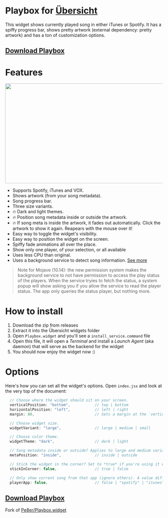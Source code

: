# Playbox for [Übersicht](http://tracesof.net/uebersicht/)

This widget shows currently played song in either iTunes or Spotify. It has a spiffy progress bar, shows pretty artwork (external dependency: pretty artwork) and has a ton of customization options.

## [Download Playbox][1]

# Features

<img src="https://github.com/melchor629/Playbox.widget/blob/master/screenshot.jpg" width="516" height="320">

- Supports Spotify, iTunes and VOX.
- Shows artwork (from your song metadata).
- Song progress bar.
- Three size variants.
- 🔥 Dark and light themes.
- 🔥 Position song metadata inside or outside the artwork.
- 🔥 If song meta is inside the artwork, it fades out automatically. Click the artwork to show it again. Reapears with the mouse over it!
- Easy way to toggle the widget's visibility.
- Easy way to position the widget on the screen.
- Spiffy fade animations all over the place.
- Show only one player, of your selection, or all available
- Uses less CPU than original.
- Uses a background service to detect song information. [See more](https://github.com/melchor629/Playbox.widget/blob/master/service/README.md)

 > Note for Mojave (10.14): the new permission system makes the background service to not have permission to access the play status of the players. When the service tryies to fetch the status, a system popup will show asking you if you allow the service to read the player status. The app only queries the status player, but nothing more.

# How to install

 1. Download the zip from releases
 2. Extract it into the Übersicht widgets folder
 3. Open `Playbox.widget` and you'll see a `install_service.command` file
 4. Open this file, it will open a _Terminal_ and install a _Launch Agent_ (aka daemon) that will serve as the backend for the widget
 5. You should now enjoy the widget now :)

# Options

Here's how you can set all the widget's options. Open `index.jsx` and look at the very top of the document:

```js
  // Choose where the widget should sit on your screen.
  verticalPosition: "bottom",           // top | bottom
  horizontalPosition: "left",           // left | right
  margin: 80,                           // Sets a margin at the `verticalPosition' (in pixels)

  // Choose widget size.
  widgetVariant: "large",               // large | medium | small

  // Choose color theme.
  widgetTheme: "dark",                  // dark | light

  // Song metadata inside or outside? Applies to large and medium variants only.
  metaPosition: "inside",               // inside | outside

  // Stick the widget in the corner? Set to *true* if you're using it with Sidebar widget, set to *false* if you'd like to give it some breathing room and a drop shadow.
  stickInCorner: false,                 // true | false

  // Only show current song from that app (ignore others). A value different from false will apply only for that player.
  playerApp: false,                     // false | "spotify" | "itunes" | "vox"
```

## [Download Playbox][1]

Fork of [Pe8er/Playbox.widget][2]


  [1]: https://github.com/melchor629/Playbox.widget/releases/download/latest/Playbox.widget.zip
  [2]: https://github.com/Pe8er/Playbox.widget
